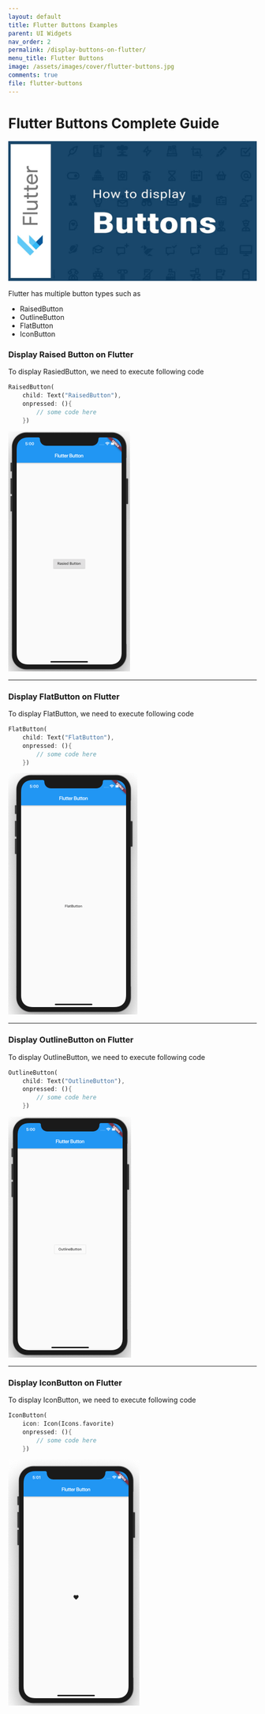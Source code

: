 ```yaml
---
layout: default
title: Flutter Buttons Examples
parent: UI Widgets
nav_order: 2
permalink: /display-buttons-on-flutter/
menu_title: Flutter Buttons
image: /assets/images/cover/flutter-buttons.jpg
comments: true
file: flutter-buttons
---
```


# Flutter Buttons Complete Guide

<img src="/assets/images/cover/flutter-buttons.jpg">

Flutter has multiple button types such as 

- RaisedButton
- OutlineButton
- FlatButton
- IconButton


### Display Raised Button on Flutter

To display RasiedButton, we need to execute following code

```dart
RaisedButton(
    child: Text("RaisedButton"),
    onpressed: (){ 
        // some code here
    })
```
<img src="/assets/images/screenshots/fluter-raisedbutton-example.png"/>

---

### Display  FlatButton on Flutter

To display FlatButton, we need to execute following code

```dart
FlatButton(
    child: Text("FlatButton"),
    onpressed: (){ 
        // some code here
    })
```
<img src="/assets/images/screenshots/fluter-flatbutton-example.png"/>

---

### Display OutlineButton on Flutter

To display OutlineButton, we need to execute following code

```dart
OutlineButton(
    child: Text("OutlineButton"),
    onpressed: (){ 
        // some code here
    })
```
<img src="/assets/images/screenshots/fluter-outlinebutton-example.png"/>

---

### Display IconButton on Flutter

To display IconButton, we need to execute following code

```dart
IconButton(
    icon: Icon(Icons.favorite)
    onpressed: (){ 
        // some code here
    })
```

<img src="/assets/images/screenshots/fluter-iconbutton-example.png"/>